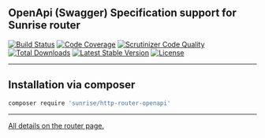 ## OpenApi (Swagger) Specification support for Sunrise router

[![Build Status](https://scrutinizer-ci.com/g/sunrise-php/http-router-openapi/badges/build.png?b=master)](https://scrutinizer-ci.com/g/sunrise-php/http-router-openapi/build-status/master)
[![Code Coverage](https://scrutinizer-ci.com/g/sunrise-php/http-router-openapi/badges/coverage.png?b=master)](https://scrutinizer-ci.com/g/sunrise-php/http-router-openapi/?branch=master)
[![Scrutinizer Code Quality](https://scrutinizer-ci.com/g/sunrise-php/http-router-openapi/badges/quality-score.png?b=master)](https://scrutinizer-ci.com/g/sunrise-php/http-router-openapi/?branch=master)
[![Total Downloads](https://poser.pugx.org/sunrise/http-router-openapi/downloads?format=flat)](https://packagist.org/packages/sunrise/http-router-openapi)
[![Latest Stable Version](https://poser.pugx.org/sunrise/http-router-openapi/v/stable?format=flat)](https://packagist.org/packages/sunrise/http-router-openapi)
[![License](https://poser.pugx.org/sunrise/http-router-openapi/license?format=flat)](https://packagist.org/packages/sunrise/http-router-openapi)

---

## Installation via composer

```bash
composer require 'sunrise/http-router-openapi'
```

---

[All details on the router page.](https://github.com/sunrise-php/http-router)
